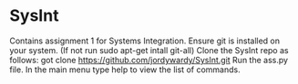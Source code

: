 # SysInt

Contains assignment 1 for Systems Integration.
Ensure git is installed on your system. (If not run sudo apt-get intall git-all)
Clone the SysInt repo as follows: got clone https://github.com/jordywardy/SysInt.git
Run the ass.py file.
In the main menu type help to view the list of commands.
